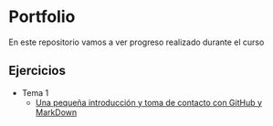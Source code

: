 # Portfolio

 En este repositorio vamos a ver progreso realizado durante el curso 
 
## Ejercicios
* Tema 1
  * [Una pequeña introducción y toma de contacto con GitHub y MarkDown](https://github.com/AngelCSR/Portfolio/blob/main/UD1%3A%20GitHub%20y%20MarkDown/Ejercicios/Github.md)

